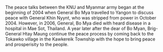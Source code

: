 The peace talks between the KNU and Myanmar army began at the beginning of 2004 when General Bo Mya travelled to Yangon to discuss peace with General Khin Nyynt, who was stripped from power in October 2004. However, in 2006, General, Bo Mya died with heard disease in a hospital in Mae Sot, Thailand. A year later after the dear of Bo Myan, Brig-General Htay Maung continue the peace process by coming back to the Tokawko village in the Kawkereik Township with the hope to bring peace and prosperisity to the people. 